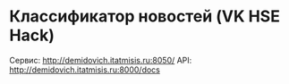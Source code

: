 # Классификатор новостей (VK HSE Hack)

Сервис: http://demidovich.itatmisis.ru:8050/
API: http://demidovich.itatmisis.ru:8000/docs
